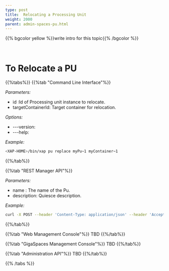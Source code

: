 ```yaml
---
type: post
title:  Relocating a Processing Unit 
weight: 2000
parent: admin-spaces-pu.html
---
```

 
 
{{% bgcolor yellow %}}write intro for this topic{{% /bgcolor %}}

<br>

#  To Relocate a PU


{{%tabs%}}
{{%tab "Command Line Interface"%}}

_Parameters:_<br> 

- id :Id of Processing unit instance to relocate.
- targetContainerId:  Target container for relocation.
 
_Options:_<br>

- ---version:
- ---help:


*Example:*

```bash
<XAP-HOME>/bin/xap pu replace myPu~1 myContainer~1
```
{{%/tab%}}

{{%tab "REST Manager API"%}}

_Parameters:_<br>

- name : The name of the Pu.
- description: Quiesce description.

 
*Example:*

```bash
curl -X POST --header 'Content-Type: application/json' --header 'Accept: text/plain' 'http://localhost:8090/v1/deployments/mySpace~%601/instances/myContainer1/relocate'
```
{{%/tab%}}


{{%tab "Web Management Console"%}}
TBD
{{%/tab%}}


{{%tab "GigaSpaces Management Console"%}}
TBD
{{%/tab%}}


{{%tab "Administration API"%}}
TBD
{{%/tab%}}

{{% /tabs %}}


 
  